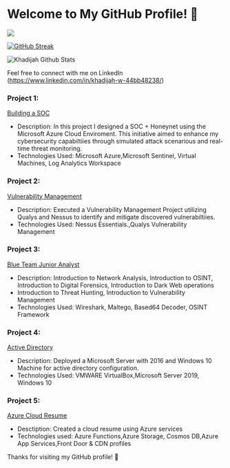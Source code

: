 # Welcome to My GitHub Profile! 👋
![](https://komarev.com/ghpvc/?username=khadijahW&color=green) 

[![GitHub Streak](https://github-readme-streak-stats.herokuapp.com?user=khadijahW&theme=tokyonight)](https://git.io/streak-stats)

![Khadijah Github Stats](https://github-readme-stats.vercel.app/api?username=khadijahW&show_icons=true&theme=tokyonight)

Feel free to connect with me on LinkedIn
(https://www.linkedin.com/in/khadijah-w-44bb48238/)
### Project 1: 
[Building a SOC](https://github.com/Flash028/Flash028/blob/main/BUILDING%20A%20SOC/building-a-soc.md)
- Description: In this project I designed a SOC + Honeynet using the Microsoft Azure Cloud Enviroment. This initiative aimed to enhance my cybersecurity capabiltiies through simulated attack scenarious and real-time threat monitoring.
- Technologies Used: Microsoft Azure,Microsoft Sentinel, Virtual Machines, Log Analytics Workspace


### Project 2: 
[Vulnerability Management](https://github.com/Flash028/Flash028/blob/main/Vulnerability%20Assessment/Vulnerability.Assessment.md)
- Description: Executed a Vulnerability Management Project utilizing Qualys and Nessus to identify and mitigate discovered vulnerabiltiies.
- Technologies Used: Nessus Essentials.,Qualys Vulnerability Management

### Project 3: 
[Blue Team Junior Analyst](https://github.com/khadijahW/Flash028/blob/main/Blue%20Team%20Junior%20Analyst/SBT.md)
- Description: Introduction to Network Analysis, Introduction to OSINT, Introduction to Digital Forensics, Introduction to Dark Web operations
- Introduction to Threat Hunting, Introduction to Vulnerability Management
- Technologies Used: Wireshark, Maltego, Based64 Decoder, OSINT Framework

### Project 4: 
[Active Directory](https://github.com/khadijahW/Flash028/blob/main/Active%20Directory.md)
- Description: Deployed a Microsoft Server with 2016 and Windows 10 Machine for active directory configuration.
- Technologies Used: VMWARE VirtualBox,Microsoft Server 2019, Windows 10

### Project 5: 
[Azure Cloud Resume](https://github.com/khadijahW/CyberFlash/blob/179579dcebc2476c707f70b37321e3e49116093f/README.md)
- Desctiption: Created a cloud resume using Azure services
- Technologies used: Azure Functions,Azure Storage, Cosmos DB,Azure App Services,Front Door & CDN profiles



Thanks for visiting my GitHub profile! 🚀

